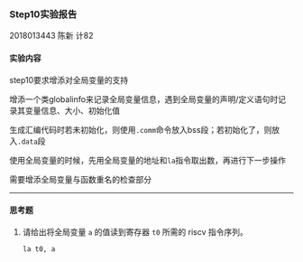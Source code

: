### Step10实验报告

2018013443 陈新 计82

#### 实验内容

step10要求增添对全局变量的支持

增添一个类globalinfo来记录全局变量信息，遇到全局变量的声明/定义语句时记录其变量信息、大小、初始化值

生成汇编代码时若未初始化，则使用`.comm`命令放入bss段；若初始化了，则放入`.data`段

使用全局变量的时候，先用全局变量的地址和`la`指令取出数，再进行下一步操作

需要增添全局变量与函数重名的检查部分

---------------------

#### 思考题

1. 请给出将全局变量 `a` 的值读到寄存器 `t0` 所需的 riscv 指令序列。

   ```assembly
   la t0, a
   ```

   